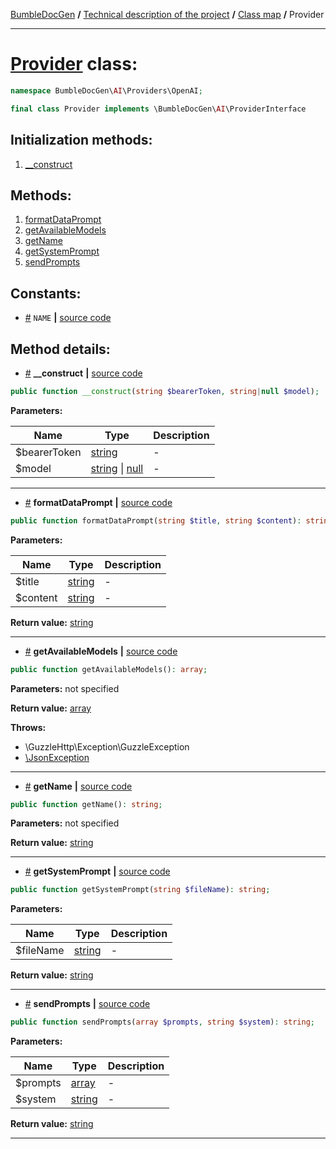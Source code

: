 <!-- {% raw %} -->
<embed> <a href="/docs/README.md">BumbleDocGen</a> <b>/</b> <a href="/docs/tech/readme.md">Technical description of the project</a> <b>/</b> <a href="/docs/tech/map.md">Class map</a> <b>/</b> Provider<hr> </embed>

<h1>
    <a href="https://github.com/bumble-tech/bumble-doc-gen/blob/master/src/AI/Providers/OpenAI/Provider.php#L13">Provider</a> class:
</h1>





```php
namespace BumbleDocGen\AI\Providers\OpenAI;

final class Provider implements \BumbleDocGen\AI\ProviderInterface
```








<h2>Initialization methods:</h2>

<ol>
<li>
    <a href="#m-construct">__construct</a>
    </li>
</ol>

<h2>Methods:</h2>

<ol>
<li>
    <a href="#mformatdataprompt">formatDataPrompt</a>
    </li>
<li>
    <a href="#mgetavailablemodels">getAvailableModels</a>
    </li>
<li>
    <a href="#mgetname">getName</a>
    </li>
<li>
    <a href="#mgetsystemprompt">getSystemPrompt</a>
    </li>
<li>
    <a href="#msendprompts">sendPrompts</a>
    </li>
</ol>


<h2>Constants:</h2>
<ul>
            <li><a name="qname"
               href="#qname">#</a>
            <code>NAME</code>                   <b>|</b> <a href="/src/AI/Providers/OpenAI/Provider.php#L18">source
                    code</a> </li>
    </ul>





<h2>Method details:</h2>

<div class='method_description-block'>

<ul>
<li><a name="m-construct" href="#m-construct">#</a>
 <b>__construct</b>
    <b>|</b> <a href="https://github.com/bumble-tech/bumble-doc-gen/blob/master/src/AI/Providers/OpenAI/Provider.php#L26">source code</a></li>
</ul>

```php
public function __construct(string $bearerToken, string|null $model);
```



<b>Parameters:</b>

<table>
    <thead>
    <tr>
        <th>Name</th>
        <th>Type</th>
        <th>Description</th>
    </tr>
    </thead>
    <tbody>
            <tr>
            <td>$bearerToken</td>
            <td><a href='https://www.php.net/manual/en/language.types.string.php'>string</a></td>
            <td>-</td>
        </tr>
            <tr>
            <td>$model</td>
            <td><a href='https://www.php.net/manual/en/language.types.string.php'>string</a> | <a href='https://www.php.net/manual/en/language.types.null.php'>null</a></td>
            <td>-</td>
        </tr>
        </tbody>
</table>



</div>
<hr>
<div class='method_description-block'>

<ul>
<li><a name="mformatdataprompt" href="#mformatdataprompt">#</a>
 <b>formatDataPrompt</b>
    <b>|</b> <a href="https://github.com/bumble-tech/bumble-doc-gen/blob/master/src/AI/Providers/OpenAI/Provider.php#L101">source code</a></li>
</ul>

```php
public function formatDataPrompt(string $title, string $content): string;
```



<b>Parameters:</b>

<table>
    <thead>
    <tr>
        <th>Name</th>
        <th>Type</th>
        <th>Description</th>
    </tr>
    </thead>
    <tbody>
            <tr>
            <td>$title</td>
            <td><a href='https://www.php.net/manual/en/language.types.string.php'>string</a></td>
            <td>-</td>
        </tr>
            <tr>
            <td>$content</td>
            <td><a href='https://www.php.net/manual/en/language.types.string.php'>string</a></td>
            <td>-</td>
        </tr>
        </tbody>
</table>

<b>Return value:</b> <a href='https://www.php.net/manual/en/language.types.string.php'>string</a>


</div>
<hr>
<div class='method_description-block'>

<ul>
<li><a name="mgetavailablemodels" href="#mgetavailablemodels">#</a>
 <b>getAvailableModels</b>
    <b>|</b> <a href="https://github.com/bumble-tech/bumble-doc-gen/blob/master/src/AI/Providers/OpenAI/Provider.php#L110">source code</a></li>
</ul>

```php
public function getAvailableModels(): array;
```



<b>Parameters:</b> not specified

<b>Return value:</b> <a href='https://www.php.net/manual/en/language.types.array.php'>array</a>


<b>Throws:</b>
<ul>
<li>
    <a >\GuzzleHttp\Exception\GuzzleException</a></li>

<li>
    <a href="https://www.php.net/manual/en/class.jsonexception.php">\JsonException</a></li>

</ul>

</div>
<hr>
<div class='method_description-block'>

<ul>
<li><a name="mgetname" href="#mgetname">#</a>
 <b>getName</b>
    <b>|</b> <a href="https://github.com/bumble-tech/bumble-doc-gen/blob/master/src/AI/Providers/OpenAI/Provider.php#L51">source code</a></li>
</ul>

```php
public function getName(): string;
```



<b>Parameters:</b> not specified

<b>Return value:</b> <a href='https://www.php.net/manual/en/language.types.string.php'>string</a>


</div>
<hr>
<div class='method_description-block'>

<ul>
<li><a name="mgetsystemprompt" href="#mgetsystemprompt">#</a>
 <b>getSystemPrompt</b>
    <b>|</b> <a href="https://github.com/bumble-tech/bumble-doc-gen/blob/master/src/AI/Providers/OpenAI/Provider.php#L96">source code</a></li>
</ul>

```php
public function getSystemPrompt(string $fileName): string;
```



<b>Parameters:</b>

<table>
    <thead>
    <tr>
        <th>Name</th>
        <th>Type</th>
        <th>Description</th>
    </tr>
    </thead>
    <tbody>
            <tr>
            <td>$fileName</td>
            <td><a href='https://www.php.net/manual/en/language.types.string.php'>string</a></td>
            <td>-</td>
        </tr>
        </tbody>
</table>

<b>Return value:</b> <a href='https://www.php.net/manual/en/language.types.string.php'>string</a>


</div>
<hr>
<div class='method_description-block'>

<ul>
<li><a name="msendprompts" href="#msendprompts">#</a>
 <b>sendPrompts</b>
    <b>|</b> <a href="https://github.com/bumble-tech/bumble-doc-gen/blob/master/src/AI/Providers/OpenAI/Provider.php#L56">source code</a></li>
</ul>

```php
public function sendPrompts(array $prompts, string $system): string;
```



<b>Parameters:</b>

<table>
    <thead>
    <tr>
        <th>Name</th>
        <th>Type</th>
        <th>Description</th>
    </tr>
    </thead>
    <tbody>
            <tr>
            <td>$prompts</td>
            <td><a href='https://www.php.net/manual/en/language.types.array.php'>array</a></td>
            <td>-</td>
        </tr>
            <tr>
            <td>$system</td>
            <td><a href='https://www.php.net/manual/en/language.types.string.php'>string</a></td>
            <td>-</td>
        </tr>
        </tbody>
</table>

<b>Return value:</b> <a href='https://www.php.net/manual/en/language.types.string.php'>string</a>


</div>
<hr>

<!-- {% endraw %} -->